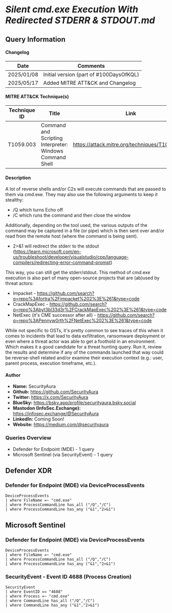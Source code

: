 # *Silent cmd.exe Execution With Redirected STDERR & STDOUT.md*

## Query Information

#### Changelog

| Date | Comments |
|---|---|
| 2025/01/08 | Initial version (part of #100DaysOfKQL) |
| 2025/05/17 | Added MITRE ATT&CK and Changelog |

#### MITRE ATT&CK Technique(s)

| Technique ID | Title    | Link    |
| ---  | --- | --- |
| T1059.003 | Command and Scripting Interpreter: Windows Command Shell | https://attack.mitre.org/techniques/T1059/003/ |

#### Description

A lot of reverse shells and/or C2s will execute commands that are passed to them via cmd.exe. They may also use the following arguments to keep it stealthy:

- /Q which turns Echo off
- /C which runs the command and then close the window

Additionally, depending on the tool used, the various outputs of the command may be captured in a file (or pipe) which is then sent over and/or read from the remote host (where the command is being sent).

- 2>&1 will redirect the stderr to the stdout (https://learn.microsoft.com/en-us/troubleshoot/developer/visualstudio/cpp/language-compilers/redirecting-error-command-prompt)

This way, you can still get the stderr/stdout. This method of cmd.exe execution is also part of many open-source projects that are (ab)used by threat actors:

- Impacket - https://github.com/search?q=repo%3Afortra%2Fimpacket%202%3E%261&type=code
- CrackMapExec - https://github.com/search?q=repo%3Abyt3bl33d3r%2FCrackMapExec%202%3E%261&type=code
- NetExec (it's CME successor after all) - https://github.com/search?q=repo%3APennyw0rth%2FNetExec%202%3E%261&type=code

While not specific to OSTs, it's pretty common to see traces of this when it comes to incidents that lead to data exfiltration, ransomware deployment or even where a threat actor was able to get a foothold in an environment. Which makes it a good candidate for a threat hunting query. Run it, review the results and determine if any of the commands launched that way could be reverse-shell related and/or examine their execution context (e.g.: user, parent process, execution timeframe, etc.).

#### Author <Optional>
- **Name:** SecurityAura
- **Github:** https://github.com/SecurityAura
- **Twitter:** https://x.com/SecurityAura
- **BlueSky:** https://bsky.app/profile/securityaura.bsky.social
- **Mastodon (InfoSec.Exchange):** https://infosec.exchange/@SecurityAura
- **LinkedIn:** Coming Soon!
- **Website:** https://medium.com/@securityaura

### Queries Overview ###

- Defender for Endpoint (MDE) - 1 query
- Microsoft Sentinel (via SecurityEvent) - 1 query

## Defender XDR ##
### Defender for Endpoint (MDE) via DeviceProcessEvents ###
```KQL
DeviceProcessEvents
| where FileName =~ "cmd.exe"
| where ProcessCommandLine has_all ("/Q","/C")
| where ProcessCommandLine has_any ("&1","2>&1")
```
## Microsoft Sentinel ##
### Defender for Endpoint (MDE) via DeviceProcessEvents ###
```KQL
DeviceProcessEvents
| where FileName =~ "cmd.exe"
| where ProcessCommandLine has_all ("/Q","/C")
| where ProcessCommandLine has_any ("&1","2>&1")
```
### SecurityEvent - Event ID 4688 (Process Creation) ###
```KQL
SecurityEvent
| where EventID == "4688"
| where Process =~ "cmd.exe"
| where CommandLine has_all ("/Q","/C")
| where CommandLine has_any ("&1","2>&1")
```

